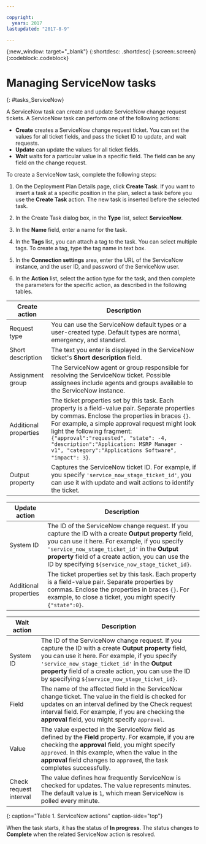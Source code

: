 ```yaml
---

copyright:
  years: 2017
lastupdated: "2017-8-9"

---
```


{:new_window: target="_blank"}
{:shortdesc: .shortdesc}
{:screen:.screen}
{:codeblock:.codeblock}

# Managing ServiceNow tasks
{: #tasks_ServiceNow}

A ServiceNow task can create and update ServiceNow change request tickets. A ServiceNow task can perform one of the following actions:

* **Create** creates a ServiceNow change request ticket. You can set the values for all ticket fields, and pass the ticket ID to update, and wait requests.
* **Update** can update the values for all ticket fields.
* **Wait** waits for a particular value in a specific field. The field can be any field on the change request.

To create a ServiceNow task, complete the following steps:

1. On the Deployment Plan Details page, click **Create Task**. If you want to insert a task at a specific position in the plan, select a task before you use the **Create Task** action. The new task is inserted before the selected task.

1. In the Create Task dialog box, in the **Type** list, select **ServiceNow**.

1. In the **Name** field, enter a name for the task.

3. In the **Tags** list, you can attach a tag to the task. You can select multiple tags. To create a tag, type the tag name in text box.

3. In the **Connection settings** area, enter the URL of the ServiceNow instance, and the user ID, and password of the ServiceNow user.

3. In the **Action** list, select the action type for the task, and then complete the parameters for the specific action, as described in the following tables.

| Create action | Description |
| ------------------ |------------------|
| Request type | You can use the ServiceNow default types or a user-created type. Default types are normal, emergency, and standard.|
| Short description                 | The text you enter is displayed in the ServiceNow ticket's **Short description** field. |
| Assignment group                 | The ServiceNow agent or group responsible for resolving the ServiceNow ticket. Possible assignees include agents and groups available to the ServiceNow instance.|
| Additional properties                 | The ticket properties set by this task. Each property is a field-value pair. Separate properties by commas. Enclose the properties in braces `{}`. For example, a simple approval request might look light the following fragment: ``{"approval":"requested", "state": -4, "description":"Application: MSRP Manager - v1", "category":"Applications Software", "impact": 3}``. |
| Output property                 | Captures the ServiceNow ticket ID. For example, if you specify `'service_now_stage_ticket_id'`, you can use it with update and wait actions to identify the ticket. |

| Update action | Description |
| ------------------ |------------------|
| System ID                 |The ID of the ServiceNow change request. If you capture the ID with a create **Output property** field, you can use it here. For example, if you specify `'service_now_stage_ticket_id'` in the **Output property** field of a create action, you can use the ID by specifying `${service_now_stage_ticket_id}`.|
| Additional properties                 |The ticket properties set by this task. Each property is a field-value pair. Separate properties by commas. Enclose the properties in braces `{}`. For example, to close a ticket, you might specify `{"state":0}`.|

| Wait action | Description |
| ------------------ |------------------|
| System ID                 |The ID of the ServiceNow change request. If you capture the ID with a create **Output property** field, you can use it here. For example, if you specify `'service_now_stage_ticket_id'` in the **Output property** field of a create action, you can use the ID by specifying `${service_now_stage_ticket_id}`.|
| Field                 |The name of the affected field in the ServiceNow change ticket. The value in the field is checked for updates on an interval defined by the Check request interval field. For example, if you are checking the **approval** field, you might specify `approval`. |
| Value                 |The value expected in the ServiceNow field as defined by the **Field** property. For example, if you are checking the **approval** field, you might specify `approved`. In this example, when the value in the **approval** field changes to `approved`, the task completes successfully.|
| Check request interval                 |The value defines how frequently ServiceNow is checked for updates. The value represents minutes. The default value is `1`, which mean ServiceNow is polled every minute.|
{: caption="Table 1. ServiceNow actions" caption-side="top"}

When the task starts, it has the status of **In progress**. The status changes to **Complete** when the related ServiceNow action is resolved.
